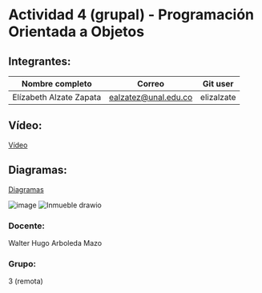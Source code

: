# Actividad 4 (grupal) - Programación Orientada a Objetos

## Integrantes:
|Nombre completo                       |Correo                  |Git user            |
|--------------------------------------|------------------------|--------------------|
|Elízabeth Alzate Zapata               |ealzatez@unal.edu.co    | elizalzate         |

## Vídeo:
[Vídeo](https://youtu.be/A8PZsiZk4pE)

## Diagramas:
[Diagramas]()



![image](https://user-images.githubusercontent.com/67381475/197406525-926ca82d-4903-4cb8-8f0f-a2badae005cc.png)
![Inmueble drawio](https://user-images.githubusercontent.com/67381475/197407417-78abb28f-bd8d-4109-b00c-ad3fd62562f3.png)

### Docente:
Walter Hugo Arboleda Mazo

### Grupo:
3 (remota)


